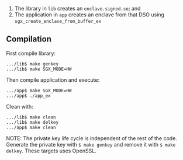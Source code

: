 1. The library in `lib` creates an `enclave.signed.so`; and
2. The application in `app` creates an enclave from that DSO using `sgx_create_enclave_from_buffer_ex`


## Compilation

First compile library:

```
.../lib$ make genkey
.../lib$ make SGX_MODE=HW
```

Then compile application and execute:

```
.../app$ make SGX_MODE=HW
.../app$ ./app_ex
```

Clean with:

```
.../lib$ make clean
.../lib$ make delkey
.../app$ make clean
```

NOTE: The private key life cycle is independent of the rest of the code. Generate the private key with `$ make genkey` and remove it with `$ make delkey`. These targets uses OpenSSL.
